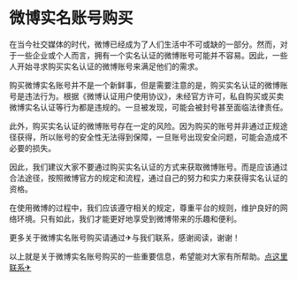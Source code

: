 # 微博实名账号购买

在当今社交媒体的时代，微博已经成为了人们生活中不可或缺的一部分。然而，对于一些企业或个人而言，拥有一个实名认证的微博账号可能并不容易。因此，一些人开始寻求购买实名认证的微博账号来满足他们的需求。

购买微博实名账号并不是一个新鲜事，但是需要注意的是，购买实名认证的微博账号是违法行为。根据《微博认证用户使用协议》，未经官方许可，私自购买或买卖微博实名认证等行为都是违规的。一旦被发现，可能会被封号甚至面临法律责任。

此外，购买实名认证的微博账号存在一定的风险。因为购买的账号并非通过正规途径获得，所以账号的安全性无法得到保障，一旦账号出现安全问题，可能会造成不必要的损失。

因此，我们建议大家不要通过购买实名认证的方式来获取微博账号。而是应该通过合法途径，按照微博官方的规定和流程，通过自己的努力和实力来获得实名认证的资格。

在使用微博的过程中，我们应该遵守相关的规定，尊重平台的规则，维护良好的网络环境。只有如此，我们才能更好地享受到微博带来的乐趣和便利。

更多关于微博实名账号购买请通过✈与我们联系，感谢阅读，谢谢！

以上就是关于微博实名账号购买的一些重要信息，希望能对大家有所帮助。[点这里联系✈](https://ss.k02.cc)